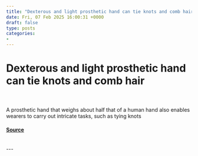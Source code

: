 ```yaml
---
title: "Dexterous and light prosthetic hand can tie knots and comb hair"
date: Fri, 07 Feb 2025 16:00:31 +0000
draft: false
type: posts
categories: 
- 
---
```

# Dexterous and light prosthetic hand can tie knots and comb hair

<br/>

<br/>
A prosthetic hand that weighs about half that of a human hand also enables wearers to carry out intricate tasks, such as tying knots

#### [Source](https://www.newscientist.com/article/2467328-dexterous-and-light-prosthetic-hand-can-tie-knots-and-comb-hair/?utm_campaign=RSS%7CNSNS&utm_source=NSNS&utm_medium=RSS&utm_content=technology)

<br/>
---

